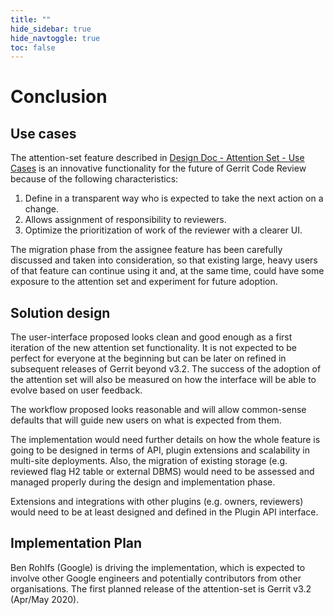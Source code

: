 ```yaml
---
title: ""
hide_sidebar: true
hide_navtoggle: true
toc: false
---
```


# Conclusion

## <a id="use-cases"> Use cases

The attention-set feature described in [Design Doc - Attention Set - Use Cases](use-cases.md)
is an innovative functionality for the future of Gerrit Code Review because of the following
characteristics:

1. Define in a transparent way who is expected to take the next action on a change.
2. Allows assignment of responsibility to reviewers.
3. Optimize the prioritization of work of the reviewer with a clearer UI.

The migration phase from the assignee feature has been carefully discussed and taken into
consideration, so that existing large, heavy users of that feature can continue using it
and, at the same time, could have some exposure to the attention set and experiment for
future adoption.

## <a id="solution-design"> Solution design

The user-interface proposed looks clean and good enough as a first iteration of the new
attention set functionality. It is not expected to be perfect for everyone at the beginning
but can be later on refined in subsequent releases of Gerrit beyond v3.2. The success of
the adoption of the attention set will also be measured on how the interface will be able
to evolve based on user feedback.

The workflow proposed looks reasonable and will allow common-sense defaults that will guide
new users on what is expected from them.

The implementation would need further details on how the whole feature is going to be
designed in terms of API, plugin extensions and scalability in multi-site deployments.
Also, the migration of existing storage (e.g. reviewed flag H2 table or external DBMS) would
need to be assessed and managed properly during the design and implementation phase.

Extensions and integrations with other plugins (e.g. owners, reviewers) would need to be
at least designed and defined in the Plugin API interface.

## <a id="implementation-plan"> Implementation Plan

Ben Rohlfs (Google) is driving the implementation, which is expected to
involve other Google engineers and potentially contributors from other organisations.
The first planned release of the attention-set is Gerrit v3.2 (Apr/May 2020).
